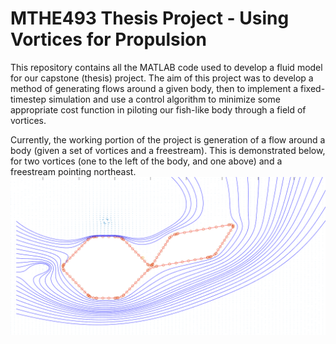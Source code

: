 # MTHE493 Thesis Project - Using Vortices for Propulsion
This repository contains all the MATLAB code used to develop a fluid model for our capstone (thesis) project. The aim of this project was to develop a method of generating flows around a given body, then to implement a fixed-timestep simulation and use a control algorithm to minimize some appropriate cost function in piloting our fish-like body through a field of vortices.

Currently, the working portion of the project is generation of a flow around a body (given a set of vortices and a freestream). This is demonstrated below, for two vortices (one to the left of the body, and one above) and a freestream pointing northeast.
![Example flow around fish-like body.](https://github.com/Hexolero/MTHE493_Capstone_Fluids/blob/master/FlowAroundBodyExample.png)
